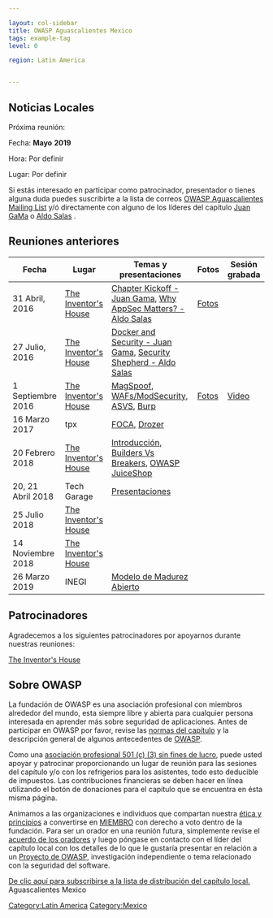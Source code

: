 ```yaml
---

layout: col-sidebar
title: OWASP Aguascalientes Mexico
tags: example-tag
level: 0

region: Latin America


---
```

## Noticias Locales

Próxima reunión:

Fecha: **Mayo** **2019**

Hora: Por definir

Lugar: Por definir

Si estás interesado en participar como patrocinador, presentador o
tienes alguna duda puedes suscribirte a la lista de correos [OWASP
Aguascalientes Mailing
List](https://lists.owasp.org/mailman/listinfo/owasp-aguascalientes_mexico)
y/ó directamente con alguno de los líderes del capítulo [Juan
GaMa](mailto:juan.gama@owasp.org) o [Aldo
Salas](mailto:aldo.salas@owasp.org) .

## Reuniones anteriores

| Fecha             | Lugar                                                                                                                                                                              | Temas y presentaciones                                                                                                                                                                                                                                                                   | Fotos                                                                                             | Sesión grabada                       |
| ----------------- | ---------------------------------------------------------------------------------------------------------------------------------------------------------------------------------- | ---------------------------------------------------------------------------------------------------------------------------------------------------------------------------------------------------------------------------------------------------------------------------------------- | ------------------------------------------------------------------------------------------------- | ------------------------------------ |
| 31 Abril, 2016    | [The Inventor's House](https://www.google.com.mx/maps/place/The+Inventor's+House/@21.9008969,-102.3185788,17z/data=!3m1!4b1!4m2!3m1!1s0x8429ee8836a23da9:0x3db4cc1feb784d6d?hl=en) | [Chapter Kickoff - Juan Gama](/www-pdf-archive/OWAS-AGS-Kickoff.pdf), [Why AppSec Matters? - Aldo Salas](/www-pdf-archive/Ags_Local_Chapter_1.pdf)                                                                                                     | [Fotos](https://www.facebook.com/permalink.php?story_fbid=1062744117130910&id=1052881434783845)   |                                      |
| 27 Julio, 2016    | [The Inventor's House](https://www.google.com.mx/maps/place/The+Inventor's+House/@21.9008969,-102.3185788,17z/data=!3m1!4b1!4m2!3m1!1s0x8429ee8836a23da9:0x3db4cc1feb784d6d?hl=en) | [Docker and Security - Juan Gama](/www-pdf-archive/OWASP_Ags_Chapter_Meeting_02.pdf), [Security Shepherd - Aldo Salas](/www-pdf-archive/Ags_Local_Chapter_ShepHerd.pdf)                                                                                |                                                                                                   |                                      |
| 1 Septiembre 2016 | [The Inventor's House](https://www.google.com.mx/maps/place/The+Inventor's+House/@21.9008969,-102.3185788,17z/data=!3m1!4b1!4m2!3m1!1s0x8429ee8836a23da9:0x3db4cc1feb784d6d?hl=en) | [MagSpoof](/www-pdf-archive/OWASP_AGS_MagSpoof.pdf), [WAFs/ModSecurity](/www-pdf-archive/OWASP_AGS_WAF_2016.pdf), [ASVS](/www-pdf-archive/OWASP_AGS_ASVS_2016.pdf), [Burp](/www-pdf-archive/OWASP_AGS_Burp_2016.pdf) | [Fotos](https://www.facebook.com/OWASPAguascalientes/photos/?tab=album&album_id=1187290138009640) | [Video](http://youtu.be/uVqKIsIOOb4) |
| 16 Marzo 2017     | tpx                                                                                                                                                                                | [FOCA](https://www.owasp.org/images/8/8b/FOCA_Owasp.pptx), [Drozer](https://www.owasp.org/images/3/36/Drozer_pentesting.pptx)                                                                                                                                                            |                                                                                                   |                                      |
| 20 Febrero 2018   | [The Inventor's House](https://www.google.com.mx/maps/place/The+Inventor's+House/@21.9008969,-102.3185788,17z/data=!3m1!4b1!4m2!3m1!1s0x8429ee8836a23da9:0x3db4cc1feb784d6d?hl=en) | [Introducción](/www-pdf-archive/Ags_Local_Chapter_-_Feb_2018.pdf), [Builders Vs Breakers](/www-pdf-archive/Ags_Local_Chapter_-_Builders_vs_Breakers.pdf), [OWASP JuiceShop](/www-pdf-archive/Ags_Local_Chapter_-_JuiceShop.pdf)       |                                                                                                   |                                      |
| 20, 21 Abril 2018 | Tech Garage                                                                                                                                                                        | [Presentaciones](https://drive.google.com/drive/folders/1swnY2CHWaW26qXEOpRExjJmv8GB-Es-0?usp=sharing)                                                                                                                                                                                   |                                                                                                   |                                      |
| 25 Julio 2018     | [The Inventor's House](https://www.google.com.mx/maps/place/The+Inventor's+House/@21.9008969,-102.3185788,17z/data=!3m1!4b1!4m2!3m1!1s0x8429ee8836a23da9:0x3db4cc1feb784d6d?hl=en) |                                                                                                                                                                                                                                                                                          |                                                                                                   |                                      |
| 14 Noviembre 2018 | [The Inventor's House](https://www.google.com.mx/maps/place/The+Inventor's+House/@21.9008969,-102.3185788,17z/data=!3m1!4b1!4m2!3m1!1s0x8429ee8836a23da9:0x3db4cc1feb784d6d?hl=en) |                                                                                                                                                                                                                                                                                          |                                                                                                   |                                      |
| 26 Marzo 2019     | INEGI                                                                                                                                                                              | [Modelo de Madurez Abierto](/www-pdf-archive/OWASPAGS_SAMM_2019-2.pdf)                                                                                                                                                                                                  |                                                                                                   |                                      |

## Patrocinadores

Agradecemos a los siguientes patrocinadores por apoyarnos durante
nuestras reuniones:

[The Inventor's House](http://theinventorhouse.org/)

## Sobre OWASP

La fundación de OWASP es una asociación profesional con miembros
alrededor del mundo, esta siempre libre y abierta para cualquier persona
interesada en aprender más sobre seguridad de aplicaciones. Antes de
participar en OWASP por favor, revise las [normas del
capítulo](http://www.owasp.org/index.php/Chapter_Rules) y la
descripción general de algunos antecedentes de
[OWASP](http://www.owasp.org/images/9/9f/2009-OWASP_KeyNote-V2.pdf).

Como una [asociación profesional 501 (c) (3) sin fines de
lucro](http://www.owasp.org/index.php/About_OWASP), puede usted apoyar y
patrocinar proporcionando un lugar de reunión para las sesiones del
capítulo y/o con los refrigerios para los asistentes, todo esto
deducible de impuestos. Las contribuciones financieras se deben hacer en
línea utilizando el botón de donaciones para el capítulo que se
encuentra en ésta misma página.

Animamos a las organizaciones e individuos que compartan nuestra [ética
y
principios](http://www.owasp.org/index.php/About_The_Open_Web_Application_Security_Project)
a convertirse en
[MIEMBRO](http://www.owasp.org/index.php/Membership#Categories_of_Membership_.26_Supporters)
con derecho a voto dentro de la fundación. Para ser un orador en una
reunión futura, simplemente revise el [acuerdo de los
oradores](http://www.owasp.org/index.php/Speaker_Agreement) y luego
póngase en contacto con el líder del capítulo local con los detalles de
lo que le gustaría presentar en relación a un [Proyecto de
OWASP](http://www.owasp.org/index.php/Category:OWASP_Project),
investigación independiente o tema relacionado con la seguridad del
software.

[De clic aquí para subscribirse a la lista de distribución del capítulo
local.](https://lists.owasp.org/mailman/listinfo/owasp-aguascalientes_mexico)
<paypal>Aguascalientes Mexico</paypal>

[Category:Latin America](Category:Latin_America )
[Category:Mexico](Category:Mexico )
